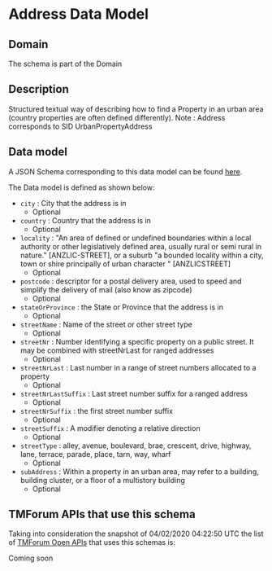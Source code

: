 # Address Data Model

## Domain

The  schema is part of the  Domain

## Description

Structured textual way of describing how to find a Property in an urban area (country properties are often
defined differently).
Note : Address corresponds to SID UrbanPropertyAddress

## Data model

A JSON Schema corresponding to this data model can be found
[here](https://github.com/tmforum-rand/schemas/blob/candidates/Common/Address.schema.json).

The Data model is defined as shown below:
- `city` : City that the address is in
  - Optional
- `country` : Country that the address is in
  - Optional
- `locality` : &quot;An area of defined or undefined boundaries within a local authority or other legislatively defined area, usually rural or semi rural in nature.&quot; [ANZLIC-STREET], or a suburb &quot;a bounded locality within a city, town or shire principally of urban character &quot; [ANZLICSTREET]
  - Optional
- `postcode` : descriptor for a postal delivery area, used to speed and simplify the delivery of mail (also know as zipcode)
  - Optional
- `stateOrProvince` : the State or Province that the address is in
  - Optional
- `streetName` : Name of the street or other street type
  - Optional
- `streetNr` : Number identifying a specific property on a public street. It may be combined with streetNrLast for ranged addresses
  - Optional
- `streetNrLast` : Last number in a range of street numbers allocated to a property
  - Optional
- `streetNrLastSuffix` : Last street number suffix for a ranged address
  - Optional
- `streetNrSuffix` : the first street number suffix
  - Optional
- `streetSuffix` : A modifier denoting a relative direction
  - Optional
- `streetType` : alley, avenue, boulevard, brae, crescent, drive, highway, lane, terrace, parade, place, tarn, way, wharf 
  - Optional
- `subAddress` : Within a property in an urban area, may refer to a building, building cluster, or a floor of a multistory building
  - Optional




## TMForum APIs that use this schema

Taking into consideration the snapshot of 04/02/2020 04:22:50 UTC the list of [TMForum Open APIs](https://www.tmforum.org/open-apis/) that uses this schemas is:

Coming soon
